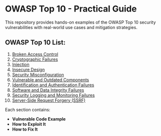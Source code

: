 # OWASP Top 10 - Practical Guide
This repository provides hands-on examples of the OWASP Top 10 security vulnerabilities with real-world use cases and mitigation strategies.
## OWASP Top 10 List:
1. [Broken Access Control](/Broken_Access_Control/)
2. [Cryptographic Failures](/Cryptographic_Failures/)
3. [Injection](/Injection/)
4. [Insecure Design](/Insecure_Design/)
5. [Security Misconfiguration](/Security_Misconfiguration/)
6. [Vulnerable and Outdated Components](/Vulnerable_And_Outdated_Components/)
7. [Identification and Authentication Failures](/Identification_And_Authentication_Failures/)
8. [Software and Data Integrity Failures](/Software_And_Data_Integrity_Failures/)
9. [Security Logging and Monitoring Failures](/Security_Logging_And_Monitoring_Failures/)
10. [Server-Side Request Forgery (SSRF)](/Broken_Access_Control/)

Each section contains:
- **Vulnerable Code Example**
- **How to Exploit It**
- **How to Fix It**